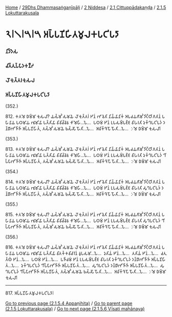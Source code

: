 
[Home](/) / [29Dhs Dhammasaṅgaṇīpāḷi](../../../../29Dhs.md) / [2 Niddesa](../../../2.md) / [2.1 Cittuppādakaṇḍa](../../2.1.md) / [2.1.5 Lokuttarakusala](../2.1.5.md)

# 𑁨𑁇𑁧𑁇𑁫𑁇𑁫 𑀅𑀧𑁆𑀧𑀡𑀺𑀳𑀺𑀢𑀫𑀽𑀮𑀓𑀧𑀝𑀺𑀧𑀤𑀸

### 𑀦𑀺𑀤𑁆𑀤𑁂𑀲

### 𑀘𑀺𑀢𑁆𑀢𑀼𑀧𑁆𑀧𑀸𑀤𑀓𑀡𑁆𑀟

### 𑀮𑁄𑀓𑀼𑀢𑁆𑀢𑀭𑀓𑀼𑀲𑀮

### 𑀅𑀧𑁆𑀧𑀡𑀺𑀳𑀺𑀢𑀫𑀽𑀮𑀓𑀧𑀝𑀺𑀧𑀤𑀸

(352.)

812\. 𑀓𑀢𑀫𑁂 𑀥𑀫𑁆𑀫𑀸 𑀓𑀼𑀲𑀮𑀸? 𑀬𑀲𑁆𑀫𑀺𑀁 𑀲𑀫𑀬𑁂 𑀮𑁄𑀓𑀼𑀢𑁆𑀢𑀭𑀁 𑀛𑀸𑀦𑀁 𑀪𑀸𑀯𑁂𑀢𑀺 𑀦𑀺𑀬𑁆𑀬𑀸𑀦𑀺𑀓𑀁 𑀅𑀧𑀘𑀬𑀕𑀸𑀫𑀺𑀁 𑀤𑀺𑀝𑁆𑀞𑀺𑀕𑀢𑀸𑀦𑀁 𑀧𑀳𑀸𑀦𑀸𑀬 𑀧𑀞𑀫𑀸𑀬 𑀪𑀽𑀫𑀺𑀬𑀸 𑀧𑀢𑁆𑀢𑀺𑀬𑀸 𑀯𑀺𑀯𑀺𑀘𑁆𑀘𑁂𑀯 𑀓𑀸𑀫𑁂𑀳𑀺…𑀧𑁂…  𑀧𑀞𑀫𑀁 𑀛𑀸𑀦𑀁 𑀉𑀧𑀲𑀫𑁆𑀧𑀚𑁆𑀚 𑀯𑀺𑀳𑀭𑀢𑀺 𑀤𑀼𑀓𑁆𑀔𑀧𑀝𑀺𑀧𑀤𑀁 𑀤𑀦𑁆𑀥𑀸𑀪𑀺𑀜𑁆𑀜𑀁 𑀅𑀧𑁆𑀧𑀡𑀺𑀳𑀺𑀢𑀁, 𑀢𑀲𑁆𑀫𑀺𑀁 𑀲𑀫𑀬𑁂 𑀨𑀲𑁆𑀲𑁄 𑀳𑁄𑀢𑀺…𑀧𑁂…  𑀅𑀯𑀺𑀓𑁆𑀔𑁂𑀧𑁄 𑀳𑁄𑀢𑀺…𑀧𑁂…  𑀇𑀫𑁂 𑀥𑀫𑁆𑀫𑀸 𑀓𑀼𑀲𑀮𑀸𑁇

(353.)

813\. 𑀓𑀢𑀫𑁂 𑀥𑀫𑁆𑀫𑀸 𑀓𑀼𑀲𑀮𑀸? 𑀬𑀲𑁆𑀫𑀺𑀁 𑀲𑀫𑀬𑁂 𑀮𑁄𑀓𑀼𑀢𑁆𑀢𑀭𑀁 𑀛𑀸𑀦𑀁 𑀪𑀸𑀯𑁂𑀢𑀺 𑀦𑀺𑀬𑁆𑀬𑀸𑀦𑀺𑀓𑀁 𑀅𑀧𑀘𑀬𑀕𑀸𑀫𑀺𑀁 𑀤𑀺𑀝𑁆𑀞𑀺𑀕𑀢𑀸𑀦𑀁 𑀧𑀳𑀸𑀦𑀸𑀬 𑀧𑀞𑀫𑀸𑀬 𑀪𑀽𑀫𑀺𑀬𑀸 𑀧𑀢𑁆𑀢𑀺𑀬𑀸 𑀯𑀺𑀯𑀺𑀘𑁆𑀘𑁂𑀯 𑀓𑀸𑀫𑁂𑀳𑀺…𑀧𑁂…  𑀧𑀞𑀫𑀁 𑀛𑀸𑀦𑀁 𑀉𑀧𑀲𑀫𑁆𑀧𑀚𑁆𑀚 𑀯𑀺𑀳𑀭𑀢𑀺 𑀤𑀼𑀓𑁆𑀔𑀧𑀝𑀺𑀧𑀤𑀁 𑀔𑀺𑀧𑁆𑀧𑀸𑀪𑀺𑀜𑁆𑀜𑀁 𑀅𑀧𑁆𑀧𑀡𑀺𑀳𑀺𑀢𑀁, 𑀢𑀲𑁆𑀫𑀺𑀁 𑀲𑀫𑀬𑁂 𑀨𑀲𑁆𑀲𑁄 𑀳𑁄𑀢𑀺…𑀧𑁂…  𑀅𑀯𑀺𑀓𑁆𑀔𑁂𑀧𑁄 𑀳𑁄𑀢𑀺…𑀧𑁂…  𑀇𑀫𑁂 𑀥𑀫𑁆𑀫𑀸 𑀓𑀼𑀲𑀮𑀸𑁇

(354.)

814\. 𑀓𑀢𑀫𑁂 𑀥𑀫𑁆𑀫𑀸 𑀓𑀼𑀲𑀮𑀸? 𑀬𑀲𑁆𑀫𑀺𑀁 𑀲𑀫𑀬𑁂 𑀮𑁄𑀓𑀼𑀢𑁆𑀢𑀭𑀁 𑀛𑀸𑀦𑀁 𑀪𑀸𑀯𑁂𑀢𑀺 𑀦𑀺𑀬𑁆𑀬𑀸𑀦𑀺𑀓𑀁 𑀅𑀧𑀘𑀬𑀕𑀸𑀫𑀺𑀁 𑀤𑀺𑀝𑁆𑀞𑀺𑀕𑀢𑀸𑀦𑀁 𑀧𑀳𑀸𑀦𑀸𑀬 𑀧𑀞𑀫𑀸𑀬 𑀪𑀽𑀫𑀺𑀬𑀸 𑀧𑀢𑁆𑀢𑀺𑀬𑀸 𑀯𑀺𑀯𑀺𑀘𑁆𑀘𑁂𑀯 𑀓𑀸𑀫𑁂𑀳𑀺…𑀧𑁂…  𑀧𑀞𑀫𑀁 𑀛𑀸𑀦𑀁 𑀉𑀧𑀲𑀫𑁆𑀧𑀚𑁆𑀚 𑀯𑀺𑀳𑀭𑀢𑀺 𑀲𑀼𑀔𑀧𑀝𑀺𑀧𑀤𑀁 𑀤𑀦𑁆𑀥𑀸𑀪𑀺𑀜𑁆𑀜𑀁 𑀅𑀧𑁆𑀧𑀡𑀺𑀳𑀺𑀢𑀁, 𑀢𑀲𑁆𑀫𑀺𑀁 𑀲𑀫𑀬𑁂 𑀨𑀲𑁆𑀲𑁄 𑀳𑁄𑀢𑀺…𑀧𑁂…  𑀅𑀯𑀺𑀓𑁆𑀔𑁂𑀧𑁄 𑀳𑁄𑀢𑀺…𑀧𑁂…  𑀇𑀫𑁂 𑀥𑀫𑁆𑀫𑀸 𑀓𑀼𑀲𑀮𑀸𑁇

(355.)

815\. 𑀓𑀢𑀫𑁂 𑀥𑀫𑁆𑀫𑀸 𑀓𑀼𑀲𑀮𑀸? 𑀬𑀲𑁆𑀫𑀺𑀁 𑀲𑀫𑀬𑁂 𑀮𑁄𑀓𑀼𑀢𑁆𑀢𑀭𑀁 𑀛𑀸𑀦𑀁 𑀪𑀸𑀯𑁂𑀢𑀺 𑀦𑀺𑀬𑁆𑀬𑀸𑀦𑀺𑀓𑀁 𑀅𑀧𑀘𑀬𑀕𑀸𑀫𑀺𑀁 𑀤𑀺𑀝𑁆𑀞𑀺𑀕𑀢𑀸𑀦𑀁 𑀧𑀳𑀸𑀦𑀸𑀬 𑀧𑀞𑀫𑀸𑀬 𑀪𑀽𑀫𑀺𑀬𑀸 𑀧𑀢𑁆𑀢𑀺𑀬𑀸 𑀯𑀺𑀯𑀺𑀘𑁆𑀘𑁂𑀯 𑀓𑀸𑀫𑁂𑀳𑀺…𑀧𑁂…  𑀧𑀞𑀫𑀁 𑀛𑀸𑀦𑀁 𑀉𑀧𑀲𑀫𑁆𑀧𑀚𑁆𑀚 𑀯𑀺𑀳𑀭𑀢𑀺 𑀲𑀼𑀔𑀧𑀝𑀺𑀧𑀤𑀁 𑀔𑀺𑀧𑁆𑀧𑀸𑀪𑀺𑀜𑁆𑀜𑀁 𑀅𑀧𑁆𑀧𑀡𑀺𑀳𑀺𑀢𑀁, 𑀢𑀲𑁆𑀫𑀺𑀁 𑀲𑀫𑀬𑁂 𑀨𑀲𑁆𑀲𑁄 𑀳𑁄𑀢𑀺…𑀧𑁂…  𑀅𑀯𑀺𑀓𑁆𑀔𑁂𑀧𑁄 𑀳𑁄𑀢𑀺…𑀧𑁂…  𑀇𑀫𑁂 𑀥𑀫𑁆𑀫𑀸 𑀓𑀼𑀲𑀮𑀸𑁇

(356.)

816\. 𑀓𑀢𑀫𑁂 𑀥𑀫𑁆𑀫𑀸 𑀓𑀼𑀲𑀮𑀸? 𑀬𑀲𑁆𑀫𑀺𑀁 𑀲𑀫𑀬𑁂 𑀮𑁄𑀓𑀼𑀢𑁆𑀢𑀭𑀁 𑀛𑀸𑀦𑀁 𑀪𑀸𑀯𑁂𑀢𑀺 𑀦𑀺𑀬𑁆𑀬𑀸𑀦𑀺𑀓𑀁 𑀅𑀧𑀘𑀬𑀕𑀸𑀫𑀺𑀁 𑀤𑀺𑀝𑁆𑀞𑀺𑀕𑀢𑀸𑀦𑀁 𑀧𑀳𑀸𑀦𑀸𑀬 𑀧𑀞𑀫𑀸𑀬 𑀪𑀽𑀫𑀺𑀬𑀸 𑀧𑀢𑁆𑀢𑀺𑀬𑀸 𑀯𑀺𑀢𑀓𑁆𑀓𑀯𑀺𑀘𑀸𑀭𑀸𑀦𑀁 𑀯𑀽𑀧𑀲𑀫𑀸…𑀧𑁂…  𑀤𑀼𑀢𑀺𑀬𑀁 𑀛𑀸𑀦𑀁…𑀧𑁂…  𑀢𑀢𑀺𑀬𑀁 𑀛𑀸𑀦𑀁…𑀧𑁂…  𑀘𑀢𑀼𑀢𑁆𑀣𑀁 𑀛𑀸𑀦𑀁…𑀧𑁂…  𑀧𑀞𑀫𑀁 𑀛𑀸𑀦𑀁…𑀧𑁂…  𑀧𑀜𑁆𑀘𑀫𑀁 𑀛𑀸𑀦𑀁 𑀉𑀧𑀲𑀫𑁆𑀧𑀚𑁆𑀚 𑀯𑀺𑀳𑀭𑀢𑀺 𑀤𑀼𑀓𑁆𑀔𑀧𑀝𑀺𑀧𑀤𑀁 𑀤𑀦𑁆𑀥𑀸𑀪𑀺𑀜𑁆𑀜𑀁 𑀅𑀧𑁆𑀧𑀡𑀺𑀳𑀺𑀢𑀁…𑀧𑁂…  𑀤𑀼𑀓𑁆𑀔𑀧𑀝𑀺𑀧𑀤𑀁 𑀔𑀺𑀧𑁆𑀧𑀸𑀪𑀺𑀜𑁆𑀜𑀁 𑀅𑀧𑁆𑀧𑀡𑀺𑀳𑀺𑀢𑀁…𑀧𑁂…  𑀲𑀼𑀔𑀧𑀝𑀺𑀧𑀤𑀁 𑀤𑀦𑁆𑀥𑀸𑀪𑀺𑀜𑁆𑀜𑀁 𑀅𑀧𑁆𑀧𑀡𑀺𑀳𑀺𑀢𑀁…𑀧𑁂…  𑀲𑀼𑀔𑀧𑀝𑀺𑀧𑀤𑀁 𑀔𑀺𑀧𑁆𑀧𑀸𑀪𑀺𑀜𑁆𑀜𑀁 𑀅𑀧𑁆𑀧𑀡𑀺𑀳𑀺𑀢𑀁, 𑀢𑀲𑁆𑀫𑀺𑀁 𑀲𑀫𑀬𑁂 𑀨𑀲𑁆𑀲𑁄 𑀳𑁄𑀢𑀺…𑀧𑁂…  𑀅𑀯𑀺𑀓𑁆𑀔𑁂𑀧𑁄 𑀳𑁄𑀢𑀺…𑀧𑁂…  𑀇𑀫𑁂 𑀥𑀫𑁆𑀫𑀸 𑀓𑀼𑀲𑀮𑀸𑁇

---

817\. 𑀅𑀧𑁆𑀧𑀡𑀺𑀳𑀺𑀢𑀫𑀽𑀮𑀓𑀧𑀝𑀺𑀧𑀤𑀸𑁇



[Go to previous page (2.1.5.4 Appaṇihita)](2.1.5.4.md) / [Go to parent page (2.1.5 Lokuttarakusala)](../2.1.5.md) / [Go to next page (2.1.5.6 Vīsati mahānaya)](2.1.5.6.md)


